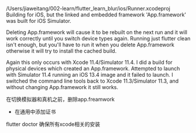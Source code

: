 /Users/jiaweitang/002-learn/flutter_learn_blur/ios/Runner.xcodeproj Building for iOS, but the linked and embedded framework 'App.framework' was built for iOS Simulator.

Deleting App.framework will cause it to be rebuilt on the next run and it will work correctly until you switch device types again. Running just flutter clean isn't enough, but you'll have to run it when you delete App.framework otherwise it will try to install the cached build.

Again this only occurs with Xcode 11.4/Simulator 11.4. I did a build for physical devices which created an App.framework. Attempted to launch with Simulator 11.4 running an iOS 13.4 image and it failed to launch. I switched the command line tools back to Xcode 11.3/Simulator 11.3, and without changing App.framework it still works.

在切换模拟器和真机之前，删除app.freamwork

- 在通用中添加证书

flutter doctor 确保所有xcode相关的安装
